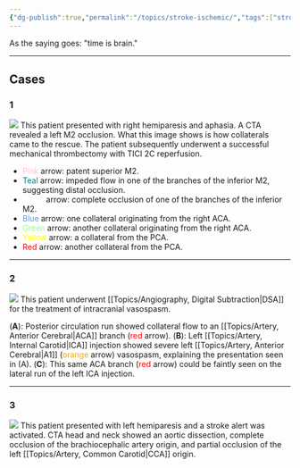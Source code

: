 ```yaml
---
{"dg-publish":true,"permalink":"/topics/stroke-ischemic/","tags":["stroke","DSA","thrombectomy","stroke/ischemic"],"created":"2023-10-13T12:43:34.272-07:00","updated":"2024-01-22T15:59:48.662-08:00"}
---
```



As the saying goes: "time is brain." 

---

## Cases

### 1

![](https://i.imgur.com/3q5beKU.jpg)
This patient presented with right hemiparesis and aphasia. A CTA revealed a left M2 occlusion. What this image shows is how collaterals came to the rescue. The patient subsequently underwent a successful mechanical thrombectomy with TICI 2C reperfusion.

- <span style="color:pink">Pink</span> arrow: patent superior M2.
- <span style="color:teal">Teal</span> arrow: impeded flow in one of the branches of the inferior M2, suggesting distal occlusion.
- <span style="color:white">White</span> arrow: complete occlusion of one of the branches of the inferior M2.
- <span style="color:cornflowerblue">Blue</span> arrow: one collateral originating from the right ACA.
- <span style="color:palegreen">Green</span> arrow: another collateral originating from the right ACA.
- <span style="color:yellow">Yellow</span> arrow: a collateral from the PCA.
- <span style="color:red">Red</span> arrow: another collateral from the PCA.

---

### 2

![](https://i.imgur.com/c3YbA1g.jpg)
This patient underwent [[Topics/Angiography, Digital Subtraction\|DSA]] for the treatment of intracranial vasospasm. 

(**A**): Posterior circulation run showed collateral flow to an [[Topics/Artery, Anterior Cerebral\|ACA]] branch (<span style="color:red">red</span> arrow).
(**B**): Left [[Topics/Artery, Internal Carotid\|ICA]] injection showed severe left [[Topics/Artery, Anterior Cerebral\|A1]] (<span style="color:orange">orange</span> arrow) vasospasm, explaining the presentation seen in (A).
(**C**): This same ACA branch (<span style="color:red">red</span> arrow) could be faintly seen on the lateral run of the left ICA injection.

---

### 3

![](https://i.imgur.com/Zrez40K.jpg)
This patient presented with left hemiparesis and a stroke alert was activated. CTA head and neck showed an aortic dissection, complete occlusion of the brachiocephalic artery origin, and partial occlusion of the left [[Topics/Artery, Common Carotid\|CCA]] origin. 
